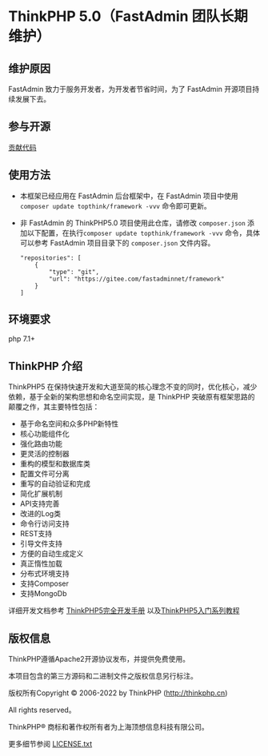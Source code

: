 # ThinkPHP 5.0（FastAdmin 团队长期维护）

## 维护原因

FastAdmin 致力于服务开发者，为开发者节省时间，为了 FastAdmin 开源项目持续发展下去。

## 参与开源

[贡献代码](https://doc.fastadmin.net/doc/contributing.html)


## 使用方法

- 本框架已经应用在 FastAdmin 后台框架中，在 FastAdmin 项目中使用 `composer update topthink/framework -vvv` 命令即可更新。

- 非 FastAdmin 的 ThinkPHP5.0 项目使用此仓库，请修改 `composer.json` 添加以下配置，在执行`composer update topthink/framework -vvv` 命令，具体可以参考 FastAdmin 项目目录下的 `composer.json` 文件内容。
    ```
    "repositories": [
        {
            "type": "git",
            "url": "https://gitee.com/fastadminnet/framework"
        }
    ]
    ```

## 环境要求

php 7.1+



## ThinkPHP 介绍

ThinkPHP5 在保持快速开发和大道至简的核心理念不变的同时，优化核心，减少依赖，基于全新的架构思想和命名空间实现，是 ThinkPHP 突破原有框架思路的颠覆之作，其主要特性包括：

 + 基于命名空间和众多PHP新特性
 + 核心功能组件化
 + 强化路由功能
 + 更灵活的控制器
 + 重构的模型和数据库类
 + 配置文件可分离
 + 重写的自动验证和完成
 + 简化扩展机制
 + API支持完善
 + 改进的Log类
 + 命令行访问支持
 + REST支持
 + 引导文件支持
 + 方便的自动生成定义
 + 真正惰性加载
 + 分布式环境支持
 + 支持Composer
 + 支持MongoDb

详细开发文档参考 [ThinkPHP5完全开发手册](http://www.kancloud.cn/manual/thinkphp5) 以及[ThinkPHP5入门系列教程](http://www.kancloud.cn/special/thinkphp5_quickstart)

## 版权信息

ThinkPHP遵循Apache2开源协议发布，并提供免费使用。

本项目包含的第三方源码和二进制文件之版权信息另行标注。

版权所有Copyright © 2006-2022 by ThinkPHP (http://thinkphp.cn)

All rights reserved。

ThinkPHP® 商标和著作权所有者为上海顶想信息科技有限公司。

更多细节参阅 [LICENSE.txt](LICENSE.txt)
